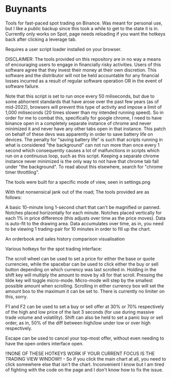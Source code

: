 # Buynants
Tools for fast-paced spot trading on Binance.
Was meant for personal use, but I like a public backup since this took a while to get to the state it is in.
Currently only works on Spot, page needs reloading if you want the hotkeys back after clicking a leverage tab.

Requires a user script loader installed on your browser.

DISCLAIMER: The tools provided on this repository are in no way a means of encouraging users to engage in financially risky activities. Users of this software agree that they invest their money at their own discretion. This software and the distributor will not be held accountable for any financial losses incurred as a result of regular software operation OR in the event of software failure.

Note that this script is set to run once every 50 miliseconds, but due to some abhorrent standards that have arose over the past few years (as of mid-2022), browsers will prevent this type of activity and impose a limit of 1,000 miliseconds (20 times slower than my intended running speed). So in order for me to combat this, specifically for google chrome, I need to have binance open in a completely separate instance of chrome and never minimized it and never have any other tabs open in that instance. This patch on behalf of these devs was apparently in order to save battery life on devices. The penalty for "saving battery life" is such that scripts running in what is considered "the background" can not run more than once every 1 second which consequently causes a lot of malfunctions in scripts which run on a continuous loop, such as this script. Keeping a separate chrome instance never minimized is the only way to not have that chrome tab fall under "the background". To read about this elsewhere, search for "chrome timer throttling".

The tools were built for a specific mode of view, seen in settings.png

With that nonsensical jank out of the road; The tools provided are as follows:

A basic 10-minute long 1-second chart that can't be magnified or panned. Notches placed horizontally for each minute. Notches placed vertically for each 1% in price difference (this adjusts over time as the price moves). Data is auto-fit to the drawing area. Data accumulates over time, as in, you need to be viewing 1 trading-pair for 10 minutes in order to fill up the chart.

An orderbook and sales history comparison visualisation

Various hotkeys for the spot trading interface:

The scroll wheel can be used to set a price for either the base or quote currencies, while the spacebar can be used to click either the buy or sell button depending on which currency was last scrolled in. Holding in the shift key will multiply the amount to move by x8 for that scroll. Pressing the tilde key will toggle micro-mode. Micro-mode will step by the smallest possible amount when scrolling. Scrolling in either currency box will set the amount box to the maximum it can be set to. There is currently no limiter on this, sorry.

F1 and F2 can be used to set a buy or sell offer at 30% or 70% respectively of the high and low price of the last 3 seconds (for use during massive trade volume and volatility). Shift can also be held to set a panic buy or sell order, as in, 50% of the diff between high/low under low or over high respectively.

Escape can be used to cancel your top-most offer, without even needing to have the open orders interface open.

!!NONE OF THESE HOTKEYS WORK IF YOUR CURRENT FOCUS IS THE TRADING VIEW WINDOW!! - So if you click the main chart at all, you need to click somewhere else that isn't the chart. Inconvenient I know but I am tired of fighting with the code on the page and I don't know how to fix the issue.
